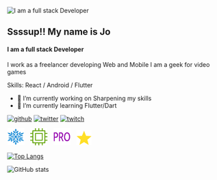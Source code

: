 ![I am a full stack Developer](https://firebasestorage.googleapis.com/v0/b/lannow-efa7a.appspot.com/o/code_banner.png?alt=media&token=3579d4b1-f002-42ee-aa89-de897a199ee1)
## Ssssup!! My name is Jo
#### I am a full stack Developer


I work as a freelancer developing Web and Mobile 
I am a geek for video games

Skills: React / Android / Flutter

- 🔭 I’m currently working on Sharpening my skills 
- 🌱 I’m currently learning Flutter/Dart 


[<img src='https://cdn.jsdelivr.net/npm/simple-icons@3.0.1/icons/github.svg' alt='github' height='40'>](https://github.com/Hongongo)  [<img src='https://cdn.jsdelivr.net/npm/simple-icons@3.0.1/icons/twitter.svg' alt='twitter' height='40'>](https://twitter.com/https://twitter.com/boiledfrogs_33)  [<img src='https://cdn.jsdelivr.net/npm/simple-icons@3.0.1/icons/twitch.svg' alt='twitch' height='40'>](https://www.twitch.tv/starmansuper_)  

<a href='https://archiveprogram.github.com/'><img src='https://raw.githubusercontent.com/acervenky/animated-github-badges/master/assets/acbadge.gif' width='40' height='40'></a> <a href='https://docs.github.com/en/developers'><img src='https://raw.githubusercontent.com/acervenky/animated-github-badges/master/assets/devbadge.gif' width='40' height='40'></a> <a href='https://github.com/pricing'><img src='https://raw.githubusercontent.com/acervenky/animated-github-badges/master/assets/pro.gif' width='40' height='40'></a> <a href='https://stars.github.com/'><img src='https://raw.githubusercontent.com/acervenky/animated-github-badges/master/assets/starbadge.gif' width='35' height='35'></a> 

[![Top Langs](https://github-readme-stats.vercel.app/api/top-langs/?username=Hongongo)](https://github.com/anuraghazra/github-readme-stats)

![GitHub stats](https://github-readme-stats.vercel.app/api?username=Hongongo&show_icons=true&count_private=true)  

